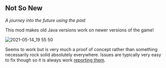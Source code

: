 ## Not So New
*A journey into the future using the past*

This mod makes old Java versions work on newer versions of the game!

![2021-05-14_19 55 50](https://user-images.githubusercontent.com/4021725/118316429-bbbeec80-b4ee-11eb-9f20-e47b05713a54.png)

Seems to work but is very much a proof of concept rather than something necessarily rock solid absolutely everywhere. Issues are typically very easy to fix though so it is always work [reporting them](//github.com/Chocohead/Not-So-New/issues).
